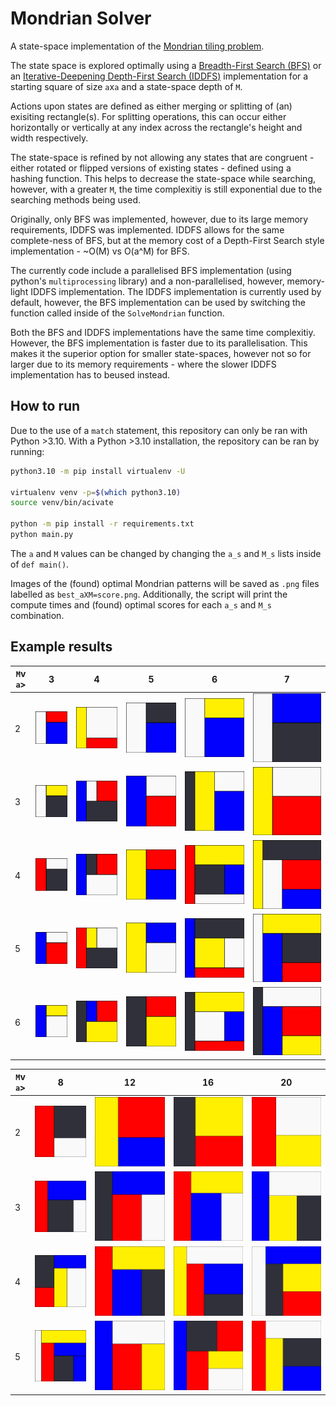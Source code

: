 # Mondrian Solver

A state-space implementation of the [Mondrian tiling problem](https://www.youtube.com/watch?v=49KvZrioFB0).

The state space is explored optimally using a [Breadth-First Search (BFS)](https://en.wikipedia.org/wiki/Breadth-first_search) or an [Iterative-Deepening Depth-First Search (IDDFS)](https://en.wikipedia.org/wiki/Iterative_deepening_depth-first_search) implementation for a starting square of size `a`x`a` and a state-space depth of `M`.

Actions upon states are defined as either merging or splitting of (an) exisiting rectangle(s). For splitting operations, this can occur either horizontally or vertically at any index across the rectangle's height and width respectively.

The state-space is refined by not allowing any states that are congruent - either rotated or flipped versions of existing states - defined using a hashing function. This helps to decrease the state-space while searching, however, with a greater `M`, the time complexitiy is still exponential due to the searching methods being used.

Originally, only BFS was implemented, however, due to its large memory requirements, IDDFS was implemented. IDDFS allows for the same complete-ness of BFS, but at the memory cost of a Depth-First Search style implementation - ~O(M) vs O(a^M) for BFS.

The currently code include a parallelised BFS implementation (using python's `multiprocessing` library) and a non-parallelised, however, memory-light IDDFS implementation. The IDDFS implementation is currently used by default, however, the BFS implementation can be used by switching the function called inside of the `SolveMondrian` function. 

Both the BFS and IDDFS implementations have the same time complexitiy. However, the BFS implementation is faster due to its parallelisation. This makes it the superior option for smaller state-spaces, however not so for larger due to its memory requirements - where the slower IDDFS implementation has to beused instead.

## How to run

Due to the use of a `match` statement, this repository can only be ran with Python >3.10. With a Python >3.10 installation, the repository can be ran by running:

```bash
python3.10 -m pip install virtualenv -U

virtualenv venv -p=$(which python3.10)
source venv/bin/acivate

python -m pip install -r requirements.txt
python main.py
```

The `a` and `M` values can be changed by changing the `a_s` and `M_s` lists inside of `def main()`.

Images of the (found) optimal Mondrian patterns will be saved as `.png` files labelled as `best_aXM=score.png`. Additionally, the script will print the compute times and (found) optimal scores for each `a_s` and `M_s` combination.

## Example results

| `M`v   `a`> | 3 | 4 | 5 | 6 | 7 |
|---|---|---|---|---|---|
| 2 | ![](assets/best_3X2%3D2.png) | ![](assets/best_4X2%3D6.png) | ![](assets/best_5X2%3D4.png) | ![](assets/best_6X2%3D8.png) | ![](assets/best_7X2%3D6.png) |
| 3 | ![](assets/best_3X3%3D2.png) | ![](assets/best_4X3%3D4.png) | ![](assets/best_5X3%3D4.png) | ![](assets/best_6X3%3D6.png) | ![](assets/best_7X3%3D6.png) |
| 4 | ![](assets/best_3X4%3D2.png) | ![](assets/best_4X4%3D4.png) | ![](assets/best_5X4%3D4.png) | ![](assets/best_6X4%3D5.png) | ![](assets/best_7X4%3D5.png) |
| 5 | ![](assets/best_3X5%3D2.png) | ![](assets/best_4X5%3D4.png) | ![](assets/best_5X5%3D4.png) | ![](assets/best_6X5%3D5.png) | ![](assets/best_7X5%3D5.png) |
| 6 | ![](assets/best_3X6%3D2.png) | ![](assets/best_4X6%3D4.png) | ![](assets/best_5X6%3D4.png) | ![](assets/best_6X6%3D5.png) | ![](assets/best_7X6%3D5.png) |


| `M`v   `a`> | 8 | 12 | 16 | 20 |
|---|---|---|---|---|
| 2 | ![](assets/best_8X2%3D10.png) | ![](assets/best_12X2%3D16.png) | ![](assets/best_16X2%3D22.png) | ![](assets/best_20X2%3D26.png) |
| 3 | ![](assets/best_8X3%3D10.png) | ![](assets/best_12X3%3D8.png) | ![](assets/best_16X3%3D22.png) | ![](assets/best_20X3%3D14.png) |
| 4 | ![](assets/best_8X4%3D9.png) | ![](assets/best_12X4%3D8.png) | ![](assets/best_16X4%3D18.png) | ![](assets/best_20X4%3D13.png) |
| 5 | ![](assets/best_8X5%3D6.png) | ![](assets/best_12X5%3D8.png) | ![](assets/best_16X5%3D17.png) | ![](assets/best_20X5%3D13.png) |
